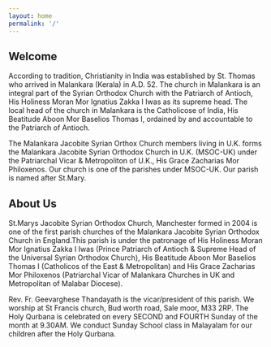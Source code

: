 ```yaml
---
layout: home
permalink: '/'
---
```


## Welcome
According to tradition, Christianity in India was established by St. Thomas who arrived in Malankara (Kerala) in A.D. 52.
The church in Malankara is an integral part of the Syrian Orthodox Church with the Patriarch of Antioch,
His Holiness Moran Mor Ignatius Zakka I Iwas as its supreme head. The local head of the church in Malankara
is the Catholicose of India, His Beatitude Aboon Mor Baselios Thomas I, ordained by and accountable to the Patriarch of Antioch.

The Malankara Jacobite Syrian Orthox Church members living in U.K. forms the Malankara Jacobite Syrian Orthodox Church in U.K.
(MSOC-UK) under the Patriarchal Vicar & Metropoliton of U.K., His Grace Zacharias Mor Philoxenos. Our church is one of the parishes
under MSOC-UK. Our parish is named after St.Mary.

## About Us
St.Marys Jacobite Syrian Orthodox Church, Manchester formed in 2004 is one of the first parish churches of the Malankara Jacobite Syrian Orthodox Church
in England.This parish is under the patronage of His Holiness Moran Mor Ignatius Zakka I Iwas
(Prince Patriarch of Antioch & Supreme Head of the Universal Syrian Orthodox Church), His Beatitude Aboon Mor Baselios Thomas I (Catholicos of the East & Metropolitan) and His Grace Zacharias Mor Philoxenos (Patriarchal Vicar of Malankara Churches in UK and Metropolitan of Malabar Diocese).

Rev. Fr. Geevarghese Thandayath is the vicar/president of this parish. We worship at St Francis church, Bud worth road, Sale moor, M33 2RP. The Holy Qurbana is celebrated on every SECOND and FOURTH Sunday of the month at 9.30AM. We conduct Sunday School class in Malayalam for our children after the Holy Qurbana.
